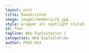 ```yaml
---
layout: post
title: Ramakrishna
image: images/members/rk.jpg
style: wrapper alt spotlight style2
id: four
tagline: Web Exploitation |
categories: Web Exploitation
author: Ph03-N1X
---
```

